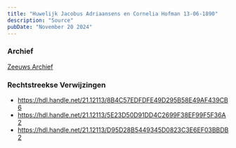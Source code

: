 ```yaml
---
title: "Huwelijk Jacobus Adriaansens en Cornelia Hofman 13-06-1890"
description: "Source"
pubDate: "November 20 2024"
---
```


### Archief
[Zeeuws Archief](https://www.zeeuwsarchief.nl/)

### Rechtstreekse Verwijzingen
- https://hdl.handle.net/21.12113/8B4C57EDFDFE49D295B58E49AF439CB6
- https://hdl.handle.net/21.12113/5E23D50D91DD4C2699F38EF99F5F36A2
- https://hdl.handle.net/21.12113/D95D28B5449345D0823C3E6EF03BBDB2